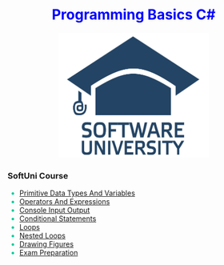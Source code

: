 <h1 align="center" style="color: blue;">Programming Basics C#</h1>
<p align="center"><img src="softuniLogo.PNG" alt="SoftUni Logo" width="300" height="250"></p>

<h3>SoftUni Course</h3>


<ul style="color: #00cc99;">
	<li><a href="https://github.com/Gandjurov/Course-ProgrammingBasics-SoftUni-/tree/master/02.PrimitiveDataTypesAndVariables"> Primitive Data Types And Variables</a></li>
	<li><a href="https://github.com/Gandjurov/Course-ProgrammingBasics-SoftUni-/tree/master/03.OperatorsAndExpressions"> Operators And Expressions</a></li>
	<li><a href="https://github.com/Gandjurov/Course-ProgrammingBasics-SoftUni-/tree/master/04.ConsoleInputOutput"> Console Input Output</a></li>
	<li><a href="https://github.com/Gandjurov/Course-ProgrammingBasics-SoftUni-/tree/master/05.ConditionalStatements"> Conditional Statements</a></li>
	<li><a href="https://github.com/Gandjurov/Course-ProgrammingBasics-SoftUni-/tree/master/06.Loops"> Loops</a></li>
	<li><a href="https://github.com/Gandjurov/Course-ProgrammingBasics-SoftUni-/tree/master/07.NestedLoops"> Nested Loops</a></li>
	<li><a href="https://github.com/Gandjurov/Course-ProgrammingBasics-SoftUni-/tree/master/08.%20Drawing%20Figures"> Drawing Figures</a></li>
	<li><a href="https://github.com/Gandjurov/Course-ProgrammingBasics-SoftUni-/tree/master/Exam1"> Exam Preparation</a></li>
</ul>            